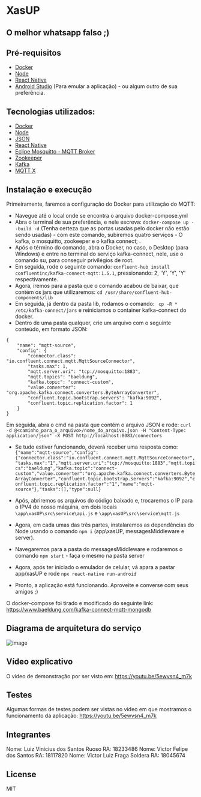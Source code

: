 # XasUP
## O melhor whatsapp falso ;)

## Pré-requisitos

- [Docker](https://www.docker.com/products/docker-desktop)
- [Node](https://nodejs.org/en/download/)
- [React Native](https://reactnative.dev/docs/environment-setup)
- [Android Studio](https://developer.android.com/studio) (Para emular a aplicação) - ou algum outro de sua preferência.

## Tecnologias utilizados:

- [Docker](https://www.docker.com/products/docker-desktop)
- [Node](https://nodejs.org/en/download/)
- [JSON](https://www.json.org/json-en.html)
- [React Native](https://reactnative.dev/docs/environment-setup)
- [Eclipe Mosquitto - MQTT Broker](https://mosquitto.org)
- [Zookeeper](https://zookeeper.apache.org)
- [Kafka](https://kafka.apache.org)
- [MQTT X](https://mqttx.app)

## Instalação e execução

Primeiramente, faremos a configuração do Docker para utilização do MQTT:

- Navegue até o local onde se encontra o arquivo docker-compose.yml
- Abra o terminal de sua preferência, e nele escreva: ```docker-compose up --build -d``` (Tenha certeza que as portas usadas pelo docker não estão sendo usadas) - com este comando, subiremos quatro serviços - O kafka, o mosquitto, zookeeper e o kafka connect;  .
- Após o término do comando, abra o Docker, no caso, o Desktop (para Windows) e entre no terminal do serviço kafka-connect, nele, use o comando su, para conseguir privilégios de root.
- Em seguida, rode o seguinte comando: ```confluent-hub install confluentinc/kafka-connect-mqtt:1.5.1```, pressionando: 2, 'Y', 'Y', 'Y' respectivamente.
- Agora, iremos para a pasta que o comando acabou de baixar, que contém os jars que utilizaremos: ```cd /usr/share/confluent-hub-components/lib```
- Em seguida, já dentro da pasta lib, rodamos o comando: ``` cp -R * /etc/kafka-connect/jars``` e reiniciamos o container kafka-connect do docker.
- Dentro de uma pasta qualquer, crie um arquivo com o seguinte conteúdo, em formato JSON: 
```
{
    "name": "mqtt-source",
    "config": {
        "connector.class": "io.confluent.connect.mqtt.MqttSourceConnector",
        "tasks.max": 1,
        "mqtt.server.uri": "tcp://mosquitto:1883",
        "mqtt.topics": "baeldung",
        "kafka.topic": "connect-custom",
        "value.converter": "org.apache.kafka.connect.converters.ByteArrayConverter",
        "confluent.topic.bootstrap.servers": "kafka:9092",
        "confluent.topic.replication.factor": 1
    }
}
```

Em seguida, abra o cmd na pasta que contém o arquivo JSON e rode: ```curl -d @<caminho_para_o_arquivo>/nome_do_arquivo.json -H "Content-Type: application/json" -X POST http://localhost:8083/connectors```

- Se tudo estiver funcionando, deverá receber uma resposta como: ```{"name":"mqtt-source","config":{"connector.class":"io.confluent.connect.mqtt.MqttSourceConnector","tasks.max":"1","mqtt.server.uri":"tcp://mosquitto:1883","mqtt.topics":"baeldung","kafka.topic":"connect-custom","value.converter":"org.apache.kafka.connect.converters.ByteArrayConverter","confluent.topic.bootstrap.servers":"kafka:9092","confluent.topic.replication.factor":"1","name":"mqtt-source"},"tasks":[],"type":null}```
- Após, abriremos os arquivos do código baixado e, trocaremos o IP para o IPV4 de nosso máquina, em dois locais  ```\app\xasUP\src\service\api.js``` e ```\app\xasUP\src\service\mqtt.js```

- Agora, em cada umas das três partes, instalaremos as dependências do Node usando o comando ```npm i``` (app\xasUP, messagesMiddleware e server).
- Navegaremos para a pasta do messagesMiddleware e rodaremos o comando ```npm start``` - faça o mesmo na pasta server
- Agora, após ter iniciado o emulador de celular, vá apara a pastar app/xasUP e rode ```npx react-native run-android```
- Pronto, a aplicação está funcionando. Aproveite e converse com seus amigos ;)

O docker-compose foi tirado e modificado do seguinte link: https://www.baeldung.com/kafka-connect-mqtt-mongodb

## Diagrama de arquitetura do serviço

![image](https://user-images.githubusercontent.com/38138765/145293577-ec752668-761d-41d2-9d78-8aef19ec9599.png)

## Vídeo explicativo
O vídeo de demonstração por ser visto em: https://youtu.be/5ewvsn4_m7k

## Testes
Algumas formas de testes podem ser vistas no video em que mostramos o funcionamento da aplicação: https://youtu.be/5ewvsn4_m7k

## Integrantes

Nome: Luiz Vinicius dos Santos Ruoso   RA: 18233486
Nome: Victor Felipe dos Santos         RA: 18117820 
Nome: Victor Luiz Fraga Soldera        RA: 18045674

## License

MIT

